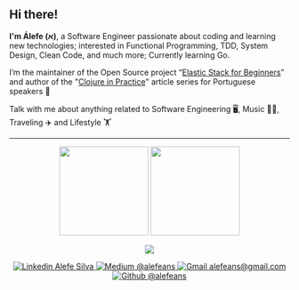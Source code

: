 ## Hi there!

**I'm Álefe (א)**, a Software Engineer passionate about coding and learning new technologies; interested in Functional Programming, TDD, System Design, Clean Code, and much more; Currently learning Go. 

I’m the maintainer of the Open Source project “[Elastic Stack for Beginners](https://github.com/alefeans/elastic-stack)” and author of the "[Clojure in Practice](https://alefeans.medium.com/)" article series for Portuguese speakers 🚀

Talk with me about anything related to Software Engineering 🖥️, Music 🥁🎼, Traveling ✈️ and Lifestyle 🏋

---
<!-- [![Github Status](https://github-readme-stats.vercel.app/api?username=alefeans&theme=dracula&show_icons=true&hide_border=true)](https://github.com/anuraghazra/github-readme-stats)
[![Most Used Languages](https://github-readme-stats.vercel.app/api/top-langs/?username=alefeans&hide=html&layout=compact&theme=dracula&hide_border=true)](https://github.com/anuraghazra/github-readme-stats) -->

<p align="center">
  <img
    src="https://github-readme-stats.vercel.app/api?username=alefeans&theme=dracula&show_icons=true&hide_border=true"
    height="160"
  />
  <img
    src="https://github-readme-stats.vercel.app/api/top-langs/?username=alefeans&hide=html&layout=compact&theme=dracula&hide_border=true"
    height="160"
  />
</p>

<p align="center">
  <a href="https://skillicons.dev">
    <img src="https://skills.thijs.gg/icons?i=clojure,py,js,ts,go,react,nodejs,graphql,vscode,docker,kubernetes,aws,linux&theme=dark" />
  </a>
</p>

<p align="center">
  <a href="https://www.linkedin.com/in/alefe-da-silva/">
    <img alt="Linkedin Alefe Silva" src="https://img.shields.io/badge/Álefe_Silva-blue?&logo=Linkedin&logoColor=white&style=for-the-badge&link=https://www.linkedin.com/in/alefe-da-silva/" />
  </a>
  <a href="https://medium.com/@alefeans/">
    <img alt="Medium @alefeans" src="https://img.shields.io/badge/Álefe_Silva-black?&logo=Medium&logoColor=white&style=for-the-badge&link=https://medium.com/@alefeans/" />
  </a>
  <a href="mailto:alefeans@gmail.com">
    <img alt="Gmail alefeans@gmail.com" src="https://img.shields.io/badge/alefeans@gmail.com-006bed?&logo=Gmail&logoColor=white&style=for-the-badge&link=mailto:alefeans@gmail.com" />
  </a>
  <a href="https://github.com/alefeans">
    <img alt="Github @alefeans" src="https://img.shields.io/github/followers/alefeans?label=follow&style=for-the-badge" />
  </a>
</p>
